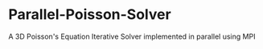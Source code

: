 # Parallel-Poisson-Solver
A 3D Poisson's Equation Iterative Solver implemented in parallel using MPI
